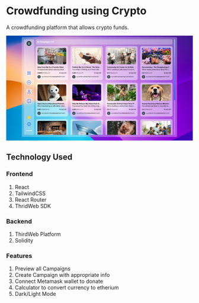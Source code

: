 # Crowdfunding using Crypto
A crowdfunding platform that allows crypto funds.

![Home Page](./home-page.png)

## Technology Used
### Frontend
1. React
2. TailwindCSS
3. React Router
4. ThridWeb SDK

### Backend
1. ThirdWeb Platform
2. Solidity

### Features
1. Preview all Campaigns
2. Create Campaign with appropriate info
3. Connect Metamask wallet to donate
4. Calculator to convert currency to etherium 
5. Dark/Light Mode